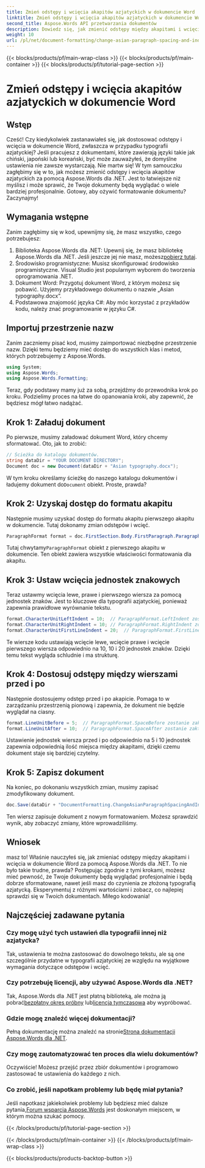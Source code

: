 ```yaml
---
title: Zmień odstępy i wcięcia akapitów azjatyckich w dokumencie Word
linktitle: Zmień odstępy i wcięcia akapitów azjatyckich w dokumencie Word
second_title: Aspose.Words API przetwarzania dokumentów
description: Dowiedz się, jak zmienić odstępy między akapitami i wcięcia w językach azjatyckich w dokumentach programu Word za pomocą narzędzia Aspose.Words for .NET, korzystając z tego kompleksowego przewodnika krok po kroku.
weight: 10
url: /pl/net/document-formatting/change-asian-paragraph-spacing-and-indents/
---
```


{{< blocks/products/pf/main-wrap-class >}}
{{< blocks/products/pf/main-container >}}
{{< blocks/products/pf/tutorial-page-section >}}

# Zmień odstępy i wcięcia akapitów azjatyckich w dokumencie Word

## Wstęp

Cześć! Czy kiedykolwiek zastanawiałeś się, jak dostosować odstępy i wcięcia w dokumencie Word, zwłaszcza w przypadku typografii azjatyckiej? Jeśli pracujesz z dokumentami, które zawierają języki takie jak chiński, japoński lub koreański, być może zauważyłeś, że domyślne ustawienia nie zawsze wystarczają. Nie martw się! W tym samouczku zagłębimy się w to, jak możesz zmienić odstępy i wcięcia akapitów azjatyckich za pomocą Aspose.Words dla .NET. Jest to łatwiejsze niż myślisz i może sprawić, że Twoje dokumenty będą wyglądać o wiele bardziej profesjonalnie. Gotowy, aby ożywić formatowanie dokumentu? Zaczynajmy!

## Wymagania wstępne

Zanim zagłębimy się w kod, upewnijmy się, że masz wszystko, czego potrzebujesz:

1.  Biblioteka Aspose.Words dla .NET: Upewnij się, że masz bibliotekę Aspose.Words dla .NET. Jeśli jeszcze jej nie masz, możesz[pobierz tutaj](https://releases.aspose.com/words/net/).
2. Środowisko programistyczne: Musisz skonfigurować środowisko programistyczne. Visual Studio jest popularnym wyborem do tworzenia oprogramowania .NET.
3. Dokument Word: Przygotuj dokument Word, z którym możesz się pobawić. Użyjemy przykładowego dokumentu o nazwie „Asian typography.docx”.
4. Podstawowa znajomość języka C#: Aby móc korzystać z przykładów kodu, należy znać programowanie w języku C#.

## Importuj przestrzenie nazw

Zanim zaczniemy pisać kod, musimy zaimportować niezbędne przestrzenie nazw. Dzięki temu będziemy mieć dostęp do wszystkich klas i metod, których potrzebujemy z Aspose.Words.

```csharp
using System;
using Aspose.Words;
using Aspose.Words.Formatting;
```

Teraz, gdy podstawy mamy już za sobą, przejdźmy do przewodnika krok po kroku. Podzielimy proces na łatwe do opanowania kroki, aby zapewnić, że będziesz mógł łatwo nadążać.

## Krok 1: Załaduj dokument

Po pierwsze, musimy załadować dokument Word, który chcemy sformatować. Oto, jak to zrobić:

```csharp
// Ścieżka do katalogu dokumentów.
string dataDir = "YOUR DOCUMENT DIRECTORY";
Document doc = new Document(dataDir + "Asian typography.docx");
```

 W tym kroku określamy ścieżkę do naszego katalogu dokumentów i ładujemy dokument do`Document` obiekt. Proste, prawda?

## Krok 2: Uzyskaj dostęp do formatu akapitu

Następnie musimy uzyskać dostęp do formatu akapitu pierwszego akapitu w dokumencie. Tutaj dokonamy zmian odstępów i wcięć.

```csharp
ParagraphFormat format = doc.FirstSection.Body.FirstParagraph.ParagraphFormat;
```

 Tutaj chwytamy`ParagraphFormat` obiekt z pierwszego akapitu w dokumencie. Ten obiekt zawiera wszystkie właściwości formatowania dla akapitu.

## Krok 3: Ustaw wcięcia jednostek znakowych

Teraz ustawmy wcięcia lewe, prawe i pierwszego wiersza za pomocą jednostek znaków. Jest to kluczowe dla typografii azjatyckiej, ponieważ zapewnia prawidłowe wyrównanie tekstu.

```csharp
format.CharacterUnitLeftIndent = 10;  // ParagraphFormat.LeftIndent zostanie zaktualizowany
format.CharacterUnitRightIndent = 10; // ParagraphFormat.RightIndent zostanie zaktualizowany
format.CharacterUnitFirstLineIndent = 20;  // ParagraphFormat.FirstLineIndent zostanie zaktualizowany
```

Te wiersze kodu ustawiają wcięcie lewe, wcięcie prawe i wcięcie pierwszego wiersza odpowiednio na 10, 10 i 20 jednostek znaków. Dzięki temu tekst wygląda schludnie i ma strukturę.

## Krok 4: Dostosuj odstępy między wierszami przed i po

Następnie dostosujemy odstęp przed i po akapicie. Pomaga to w zarządzaniu przestrzenią pionową i zapewnia, że dokument nie będzie wyglądał na ciasny.

```csharp
format.LineUnitBefore = 5;  // ParagraphFormat.SpaceBefore zostanie zaktualizowany
format.LineUnitAfter = 10;  // ParagraphFormat.SpaceAfter zostanie zaktualizowany
```

Ustawienie jednostek wiersza przed i po odpowiednio na 5 i 10 jednostek zapewnia odpowiednią ilość miejsca między akapitami, dzięki czemu dokument staje się bardziej czytelny.

## Krok 5: Zapisz dokument

Na koniec, po dokonaniu wszystkich zmian, musimy zapisać zmodyfikowany dokument.

```csharp
doc.Save(dataDir + "DocumentFormatting.ChangeAsianParagraphSpacingAndIndents.doc");
```

Ten wiersz zapisuje dokument z nowym formatowaniem. Możesz sprawdzić wynik, aby zobaczyć zmiany, które wprowadziliśmy.

## Wniosek

masz to! Właśnie nauczyłeś się, jak zmieniać odstępy między akapitami i wcięcia w dokumencie Word za pomocą Aspose.Words dla .NET. To nie było takie trudne, prawda? Postępując zgodnie z tymi krokami, możesz mieć pewność, że Twoje dokumenty będą wyglądać profesjonalnie i będą dobrze sformatowane, nawet jeśli masz do czynienia ze złożoną typografią azjatycką. Eksperymentuj z różnymi wartościami i zobacz, co najlepiej sprawdzi się w Twoich dokumentach. Miłego kodowania!

## Najczęściej zadawane pytania

### Czy mogę użyć tych ustawień dla typografii innej niż azjatycka?
Tak, ustawienia te można zastosować do dowolnego tekstu, ale są one szczególnie przydatne w typografii azjatyckiej ze względu na wyjątkowe wymagania dotyczące odstępów i wcięć.

### Czy potrzebuję licencji, aby używać Aspose.Words dla .NET?
 Tak, Aspose.Words dla .NET jest płatną biblioteką, ale można ją pobrać[bezpłatny okres próbny](https://releases.aspose.com/) lub[licencja tymczasowa](https://purchase.aspose.com/temporary-license/) aby wypróbować.

### Gdzie mogę znaleźć więcej dokumentacji?
 Pełną dokumentację można znaleźć na stronie[Strona dokumentacji Aspose.Words dla .NET](https://reference.aspose.com/words/net/).

### Czy mogę zautomatyzować ten proces dla wielu dokumentów?
Oczywiście! Możesz przejść przez zbiór dokumentów i programowo zastosować te ustawienia do każdego z nich.

### Co zrobić, jeśli napotkam problemy lub będę miał pytania?
 Jeśli napotkasz jakiekolwiek problemy lub będziesz mieć dalsze pytania,[Forum wsparcia Aspose.Words](https://forum.aspose.com/c/words/8) jest doskonałym miejscem, w którym można szukać pomocy.

{{< /blocks/products/pf/tutorial-page-section >}}

{{< /blocks/products/pf/main-container >}}
{{< /blocks/products/pf/main-wrap-class >}}

{{< blocks/products/products-backtop-button >}}
